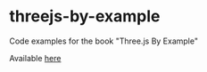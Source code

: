 threejs-by-example
==================

Code examples for the book "Three.js By Example"

Available [here](https://leanpub.com/threejsbyexample)

